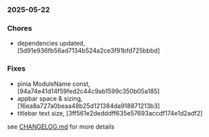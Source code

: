 ### 2025-05-22

### Chores
+ dependencies updated, [5d91e936fb56ad7134b524a2ce3f91bfd725bbbd]

### Fixes
+ pinia ModuleName const, [94a74e41d14f59fed2c44c9ab1599c350b05a185]
+ appbar space & sizing, [16ea8a727a0beaa48b25d121384da918871213b3]
+ titlebar text size, [3ff561e2dedddff635e57693accdf174e1d2adf2]

see <a href='https://github.com/mrjackwills/belugasnooze_vue/blob/main/CHANGELOG.md'>CHANGELOG.md</a> for more details
